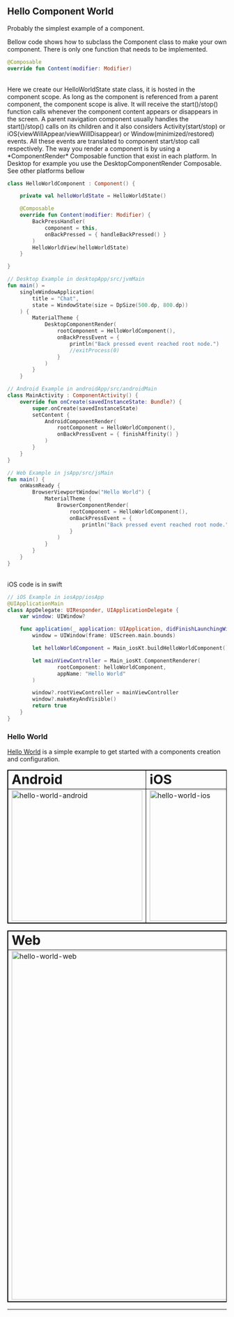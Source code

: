 ## Hello Component World
Probably the simplest example of a component. 
<BR>

Bellow code shows how to subclass the Component class to make your own component.
There is only one function that needs to be implemented.
<BR>

```kotlin
@Composable
override fun Content(modifier: Modifier)
```

<BR>
Here we create our HelloWorldState state class, it is hosted in the component scope. As long as the
component is referenced from a parent component, the component scope is alive. It will receive
the start()/stop() function calls whenever the component content appears or disappears in the 
screen. A parent navigation component usually handles the start()/stop() calls on its children and
it also considers Activity(start/stop) or iOS(viewWillAppear/viewWillDisappear) or
Window(minimized/restored) events. All these events are translated to component start/stop call
respectively.
The way you render a component is by using a *ComponentRender* Composable function that exist in 
each platform. In Desktop for example you use the DesktopComponentRender Composable. 
See other platforms bellow

<BR>

```kotlin
class HelloWorldComponent : Component() {

    private val helloWorldState = HelloWorldState()

    @Composable
    override fun Content(modifier: Modifier) {
        BackPressHandler(
            component = this,
            onBackPressed = { handleBackPressed() }
        )
        HelloWorldView(helloWorldState)
    }

}

// Desktop Example in desktopApp/src/jvmMain
fun main() =
    singleWindowApplication(
        title = "Chat",
        state = WindowState(size = DpSize(500.dp, 800.dp))
    ) {
        MaterialTheme {
            DesktopComponentRender(
                rootComponent = HelloWorldComponent(),
                onBackPressEvent = {
                    println("Back pressed event reached root node.")
                    //exitProcess(0) 
                }
            )
        }
    }

// Android Example in androidApp/src/androidMain
class MainActivity : ComponentActivity() {
    override fun onCreate(savedInstanceState: Bundle?) {
        super.onCreate(savedInstanceState)
        setContent {
            AndroidComponentRender(
                rootComponent = HelloWorldComponent(),
                onBackPressEvent = { finishAffinity() }
            )
        }
    }
}

// Web Example in jsApp/src/jsMain
fun main() {
    onWasmReady {
        BrowserViewportWindow("Hello World") {
            MaterialTheme {
                BrowserComponentRender(
                    rootComponent = HelloWorldComponent(),
                    onBackPressEvent = {
                        println("Back pressed event reached root node.")
                    }
                )
            }
        }
    }
}
```

<BR>
iOS code is in swift
<BR>

```swift
// iOS Example in iosApp/iosApp
@UIApplicationMain
class AppDelegate: UIResponder, UIApplicationDelegate {
    var window: UIWindow?

    func application(_ application: UIApplication, didFinishLaunchingWithOptions launchOptions: [UIApplication.LaunchOptionsKey: Any]?) -> Bool {
        window = UIWindow(frame: UIScreen.main.bounds)

        let helloWorldComponent = Main_iosKt.buildHelloWorldComponent()

        let mainViewController = Main_iosKt.ComponentRenderer(
                rootComponent: helloWorldComponent,
                appName: "Hello World"
        )

        window?.rootViewController = mainViewController
        window?.makeKeyAndVisible()
        return true
    }
}
```

### Hello World

[Hello World](https://github.com/pablichjenkov/templato/tree/master/hello-world) is a simple example to get started with a components creation and configuration.

<table style="border:1px solid black;">
 <tr>
    <td style="border:1px solid black;"><b style="font-size:30px">Android</b></td>
    <td style="border:1px solid black;"><b style="font-size:30px">iOS</b></td>
 </tr>
 <tr>
    <td style="border:1px solid black;"><img title="Hello World Android" src="https://user-images.githubusercontent.com/5303301/215320502-0c771b1c-b5df-4181-aba0-7476d22e5995.jpg" alt="hello-world-android" width="300"></td>
    <td style="border:1px solid black;"><img title="Hello World iOS" src="https://user-images.githubusercontent.com/5303301/214742102-878b386e-e324-433f-aee9-9c5629500ccc.jpg" alt="hello-world-ios" width="300"></td>
 </tr>
</table>
<table style="border:1px solid black;">
 <tr>
    <td style="border:1px solid black;"><b style="font-size:30px">Web</b></td>
 </tr>
 <tr>
    <td style="border:1px solid black;"><img title="Hello World Web" src="https://user-images.githubusercontent.com/5303301/214742259-f912843a-cf85-4ce7-b69d-74b301eca6e5.jpg" alt="hello-world-web" width="800"></td>
 </tr>
</table>

---
